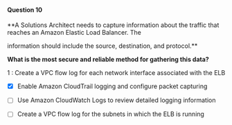 #### Question  10


**A Solutions Architect needs to capture information about the traffic that reaches an Amazon Elastic Load Balancer. The

information should include the source, destination, and protocol.**


**What is the most secure and reliable method for gathering this data?**


1 : Create a VPC flow log for each network interface associated with the ELB


- [x] Enable Amazon CloudTrail logging and configure packet capturing


- [ ] Use Amazon CloudWatch Logs to review detailed logging information


- [ ] Create a VPC flow log for the subnets in which the ELB is running

